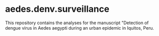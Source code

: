 # aedes.denv.surveillance
This repository contains the analyses for the manuscript "Detection of dengue virus in Aedes aegypti during an urban epidemic in Iquitos, Peru.
